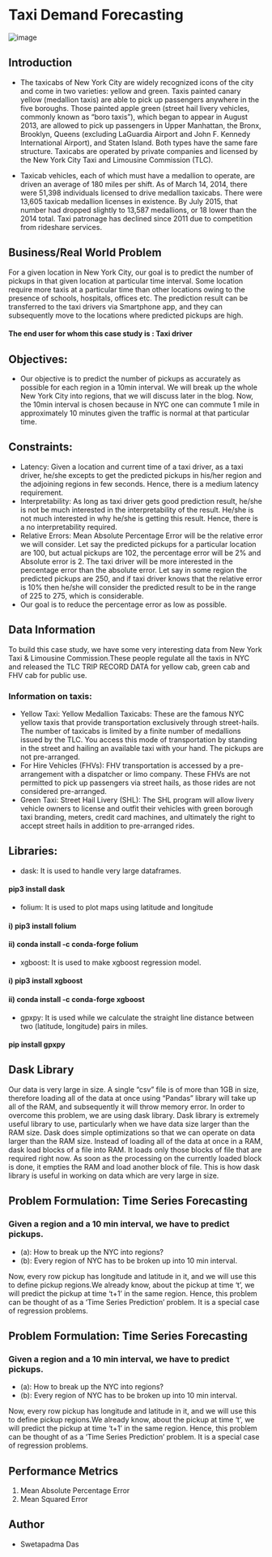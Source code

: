 # Taxi Demand Forecasting
![image](https://user-images.githubusercontent.com/71088477/127751985-a80eafa7-ee49-4524-b169-def9c93875b5.png)

## Introduction
- The taxicabs of New York City are widely recognized icons of the city and come in two varieties: yellow and green. Taxis painted canary yellow (medallion taxis) are able to pick up passengers anywhere in the five boroughs. Those painted apple green (street hail livery vehicles, commonly known as “boro taxis”), which began to appear in August 2013, are allowed to pick up passengers in Upper Manhattan, the Bronx, Brooklyn, Queens (excluding LaGuardia Airport and John F. Kennedy International Airport), and Staten Island. Both types have the same fare structure. Taxicabs are operated by private companies and licensed by the New York City Taxi and Limousine Commission (TLC).

- Taxicab vehicles, each of which must have a medallion to operate, are driven an average of 180 miles per shift. As of March 14, 2014, there were 51,398 individuals licensed to drive medallion taxicabs. There were 13,605 taxicab medallion licenses in existence. By July 2015, that number had dropped slightly to 13,587 medallions, or 18 lower than the 2014 total. Taxi patronage has declined since 2011 due to competition from rideshare services.

## Business/Real World Problem
For a given location in New York City, our goal is to predict the number of pickups in that given location at particular time interval. Some location require more taxis at a particular time than other locations owing to the presence  of schools, hospitals, offices etc. The prediction result can be transferred to the taxi drivers via Smartphone app, and they can subsequently move to the locations where predicted pickups are high.


#### The end user for whom this case study is : Taxi driver

## Objectives:
- Our objective is to predict the number of pickups as accurately as possible for each region in a 10min interval. We will break up the whole New York City into regions, that we will discuss later in the blog. Now, the 10min interval is chosen because in NYC one can commute 1 mile in approximately 10 minutes given the traffic is normal at that particular time.

## Constraints:
- Latency: Given a location and current time of a taxi driver, as a taxi driver, he/she excepts to get the predicted pickups in his/her region and the adjoining regions in few seconds. Hence, there is a medium latency requirement.
- Interpretability: As long as taxi driver gets good prediction result, he/she is not be much interested in the interpretability of the result. He/she is not much interested in why he/she is getting this result. Hence, there is a no interpretability required.
- Relative Errors: Mean Absolute Percentage Error will be the relative error we will consider. Let say the predicted pickups for a particular location are 100, but actual pickups are 102, the percentage error will be 2% and Absolute error is 2. The taxi driver will be more interested in the percentage error than the absolute error. Let say in some region the predicted pickups are 250, and if taxi driver knows that the relative error is 10% then he/she will consider the predicted result to be in the range of 225 to 275, which is considerable.
- Our goal is to reduce the percentage error as low as possible.

## Data Information
To build this case study, we have some very interesting data from New York Taxi & Limousine Commission.These people regulate all the taxis in NYC and released the TLC TRIP RECORD DATA for yellow cab, green cab and FHV cab for public use.

### Information on taxis:
- Yellow Taxi: Yellow Medallion Taxicabs: These are the famous NYC yellow taxis that provide transportation exclusively through street-hails. The number of taxicabs is limited by a finite number of medallions issued by the TLC. You access this mode of transportation by standing in the street and hailing an available taxi with your hand. The pickups are not pre-arranged.
- For Hire Vehicles (FHVs): FHV transportation is accessed by a pre-arrangement with a dispatcher or limo company. These FHVs are not permitted to pick up passengers via street hails, as those rides are not considered pre-arranged.
- Green Taxi: Street Hail Livery (SHL): The SHL program will allow livery vehicle owners to license and outfit their vehicles with green borough taxi branding, meters, credit card machines, and ultimately the right to accept street hails in addition to pre-arranged rides.

## Libraries:
- dask: It is used to handle very large dataframes.
#### pip3 install dask
- folium: It is used to plot maps using latitude and longitude
#### i) pip3 install folium
#### ii) conda install -c conda-forge folium
- xgboost: It is used to make xgboost regression model.
#### i) pip3 install xgboost
#### ii) conda install -c conda-forge xgboost
- gpxpy: It is used while we calculate the straight line distance between two (latitude, longitude) pairs in miles.
#### pip install gpxpy

## Dask Library
Our data is very large in size. A single “csv” file is of more than 1GB in size, therefore loading all of the data at once using “Pandas” library will take up all of the RAM, and subsequently it will throw memory error. In order to overcome this problem, we are using dask library. Dask library is extremely useful library to use, particularly when we have data size larger than the RAM size. Dask does simple optimizations so that we can operate on data larger than the RAM size. Instead of loading all of the data at once in a RAM, dask load blocks of a file into RAM. It loads only those blocks of file that are required right now. As soon as the processing on the currently loaded block is done, it empties the RAM and load another block of file. This is how dask library is useful in working on data which are very large in size.

## Problem Formulation: Time Series Forecasting
### Given a region and a 10 min interval, we have to predict pickups.
- (a): How to break up the NYC into regions?
- (b): Every region of NYC has to be broken up into 10 min interval.

Now, every row pickup has longitude and latitude in it, and we will use this to define pickup regions.We already know, about the pickup at time ‘t’, we will predict the pickup at time ‘t+1’ in the same region. Hence, this problem can be thought of as a ‘Time Series Prediction’ problem. It is a special case of regression problems.

## Problem Formulation: Time Series Forecasting
### Given a region and a 10 min interval, we have to predict pickups.
- (a): How to break up the NYC into regions?
- (b): Every region of NYC has to be broken up into 10 min interval.

Now, every row pickup has longitude and latitude in it, and we will use this to define pickup regions.We already know, about the pickup at time ‘t’, we will predict the pickup at time ‘t+1’ in the same region. Hence, this problem can be thought of as a ‘Time Series Prediction’ problem. It is a special case of regression problems.

## Performance Metrics
1. Mean Absolute Percentage Error
2. Mean Squared Error

## Author
- Swetapadma Das
